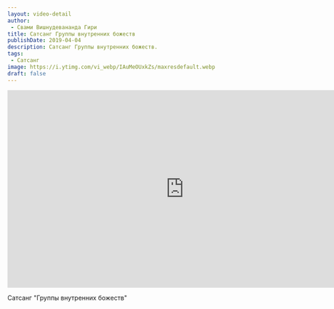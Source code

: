 ```yaml
---
layout: video-detail
author:
 - Свами Вишнудевананда Гири
title: Сатсанг Группы внутренних божеств
publishDate: 2019-04-04
description: Сатсанг Группы внутренних божеств. 
tags: 
 - Сатсанг
image: https://i.ytimg.com/vi_webp/IAuMeOUxkZs/maxresdefault.webp
draft: false
---
```


<iframe width="790" height="444" src="https://www.youtube.com/embed/IAuMeOUxkZs" frameborder="0" allowfullscreen=""></iframe> 

  Сатсанг "Группы внутренних божеств"

  

 